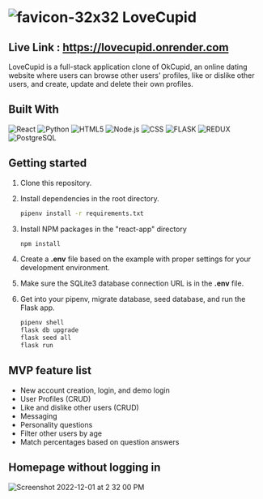 # ![favicon-32x32](https://user-images.githubusercontent.com/98840063/205130192-98d58b81-ff13-428f-a337-18eb61fddf13.png)  LoveCupid

## Live Link : https://lovecupid.onrender.com


LoveCupid is a full-stack application clone of OkCupid, an online dating website where users can browse other users' profiles, like or dislike other users, and create, update and delete their own profiles.


## Built With
![React](https://img.shields.io/badge/React-20232A?style=for-the-badge&logo=react&logoColor=61DAFB)  ![Python](https://img.shields.io/badge/Python-FFD43B?style=for-the-badge&logo=python&logoColor=blue)   ![HTML5](https://img.shields.io/badge/HTML5-E34F26?style=for-the-badge&logo=html5&logoColor=white)    ![Node.js](https://img.shields.io/badge/Node.js-339933?style=for-the-badge&logo=nodedotjs&logoColor=white)   ![CSS](https://img.shields.io/badge/CSS3-1572B6?style=for-the-badge&logo=css3&logoColor=white)   ![FLASK](https://img.shields.io/badge/Flask-000000?style=for-the-badge&logo=flask&logoColor=white)   ![REDUX](https://img.shields.io/badge/Redux-593D88?style=for-the-badge&logo=redux&logoColor=white)![PostgreSQL](https://img.shields.io/badge/PostgreSQL-316192?style=for-the-badge&logo=postgresql&logoColor=white)

## Getting started

1. Clone this repository.

2. Install dependencies in the root directory.

      ```bash
      pipenv install -r requirements.txt
      ```
3. Install NPM packages in the "react-app" directory

      ```bash
      npm install
      ```
4. Create a **.env** file based on the example with proper settings for your development environment.

5. Make sure the SQLite3 database connection URL is in the **.env** file.

6. Get into your pipenv, migrate database, seed database, and run the Flask app.

   ```bash
   pipenv shell
   flask db upgrade
   flask seed all
   flask run
   ```
## MVP feature list
* New account creation, login, and demo login
* User Profiles (CRUD)
* Like and dislike other users (CRUD)
* Messaging
* Personality questions
* Filter other users by age
* Match percentages based on question answers

## Homepage without logging in
![Screenshot 2022-12-01 at 2 32 00 PM](https://user-images.githubusercontent.com/98840063/205173112-8b41c4dd-86c1-44dc-98af-82fe6ff3d14d.png)
